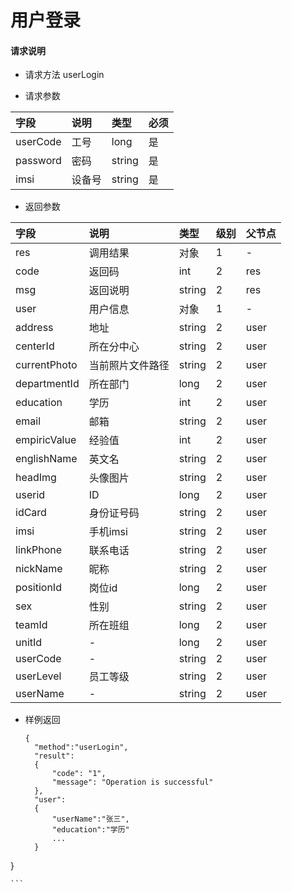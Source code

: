 # 用户登录

#### **请求说明**

* 请求方法 userLogin

* 请求参数

| 字段 | 说明 | 类型 | 必须 |
| :--- | :--- | :--- | :--- |
| userCode | 工号 | long | 是 |
| password | 密码 | string | 是 |
| imsi | 设备号 | string | 是 |

* 返回参数

| 字段 | 说明 | 类型 | 级别 | 父节点 |
| :--- | :--- | :--- | :--- | :--- |
| res | 调用结果 | 对象 | 1 | - |
| code | 返回码| int | 2 | res |
| msg | 返回说明 | string | 2 | res |
| user | 用户信息 | 对象 | 1 | - |
| address | 地址 | string | 2 | user |
| centerId | 所在分中心 | string | 2 | user |
| currentPhoto | 当前照片文件路径 | string | 2 | user |
| departmentId | 所在部门 | long | 2 | user |
| education | 学历 | int | 2 | user |
| email | 邮箱 | string | 2 | user |
| empiricValue | 经验值 | int | 2 | user |
| englishName | 英文名 | string | 2 | user |
| headImg | 头像图片 | string | 2 | user |
| userid | ID | long | 2 | user |
| idCard | 身份证号码 | string | 2 | user |
| imsi | 手机imsi | string | 2 | user |
| linkPhone | 联系电话 | string | 2 | user |
| nickName | 昵称 | string | 2 | user |
| positionId | 岗位id | long | 2 | user |
| sex | 性别 | string | 2 | user |
| teamId | 所在班组 | long | 2 | user |
| unitId | - | long | 2 | user |
| userCode | - | string | 2 | user |
| userLevel | 员工等级 | string | 2 | user |
| userName | - | string | 2 | user |

* 样例返回

  ```
  {
    "method":"userLogin",
    "result": 
    {
        "code": "1", 
        "message": "Operation is successful"
    },
    "user":
    {
        "userName":"张三",
        "education":"学历"
        ...
    } 
}

    ```



